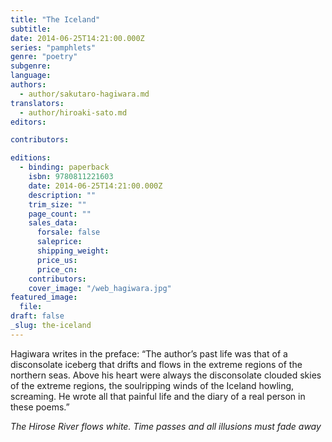 ```yaml
---
title: "The Iceland"
subtitle:
date: 2014-06-25T14:21:00.000Z
series: "pamphlets"
genre: "poetry"
subgenre:
language:
authors:
  - author/sakutaro-hagiwara.md
translators:
  - author/hiroaki-sato.md
editors:

contributors:

editions:
  - binding: paperback
    isbn: 9780811221603
    date: 2014-06-25T14:21:00.000Z
    description: ""
    trim_size: ""
    page_count: ""
    sales_data:
      forsale: false
      saleprice:
      shipping_weight:
      price_us:
      price_cn:
    contributors:
    cover_image: "/web_hagiwara.jpg"
featured_image:
  file:
draft: false
_slug: the-iceland
---
```


Hagiwara writes in the preface: “The author’s past life was that of a disconsolate iceberg that drifts and flows in the extreme regions of the northern seas. Above his heart were always the disconsolate clouded skies of the extreme regions, the soulripping winds of the Iceland howling, screaming. He wrote all that painful life and the diary of a real person in these poems.”

_The Hirose River flows white.
Time passes and all illusions must fade away_

